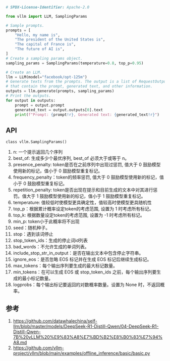 


```python
# SPDX-License-Identifier: Apache-2.0

from vllm import LLM, SamplingParams

# Sample prompts.
prompts = [
    "Hello, my name is",
    "The president of the United States is",
    "The capital of France is",
    "The future of AI is",
]
# Create a sampling params object.
sampling_params = SamplingParams(temperature=0.8, top_p=0.95)

# Create an LLM.
llm = LLM(model="facebook/opt-125m")
# Generate texts from the prompts. The output is a list of RequestOutput objects
# that contain the prompt, generated text, and other information.
outputs = llm.generate(prompts, sampling_params)
# Print the outputs.
for output in outputs:
    prompt = output.prompt
    generated_text = output.outputs[0].text
    print(f"Prompt: {prompt!r}, Generated text: {generated_text!r}")
```



## API

`class vllm.SamplingParams()`
1. n: 一个提示返回几个序列
2. best_of: 生成多少个最优序列, best_of 必须大于或等于 n。
4. presence_penalty: token是否在之前序列中出现过惩罚, 值大于 0 鼓励模型使用新的标记，值小于 0 鼓励模型重复标记。
5. frequency_penalty：token的频率惩罚, 值大于 0 鼓励模型使用新的标记，值小于 0 鼓励模型重复标记。
6. repetition_penalty: token是否出现在提示和目前生成的文本中对其进行惩罚。值大于 1 鼓励模型使用新的标记，值小于 1 鼓励模型重复标记。
3. temperature: 值较低时使模型更具确定性，值较高时使模型更具随机性
4. top_p：根据累计概率设定token的考虑范围, 设置为 1 时考虑所有标记。
5. top_k: 根据数量设定token的考虑范围, 设置为 -1 时考虑所有标记。
6. min_p: token小于此概率将不出现
7. seed：随机种子。
8. stop：遇到该词停止
9. stop_token_ids：生成的停止词id列表
10. bad_words：不允许生成的单词列表。
11. include_stop_str_in_output：是否在输出文本中包含停止字符串。
12. ignore_eos：是否忽略 EOS 标记并在生成 EOS 标记后继续生成标记。
13. max_tokens：每个输出序列要生成的最大标记数量。
14. min_tokens：在可以生成 EOS 或 stop_token_ids 之前，每个输出序列要生成的最小标记数量。
15. logprobs：每个输出标记要返回的对数概率数量。设置为 None 时，不返回概率。











## 参考
1. https://github.com/datawhalechina/self-llm/blob/master/models/DeepSeek-R1-Distill-Qwen/04-DeepSeek-R1-Distill-Qwen-7B%20vLLM%20%E9%83%A8%E7%BD%B2%E8%B0%83%E7%94%A8.md
1. https://github.com/vllm-project/vllm/blob/main/examples/offline_inference/basic/basic.py